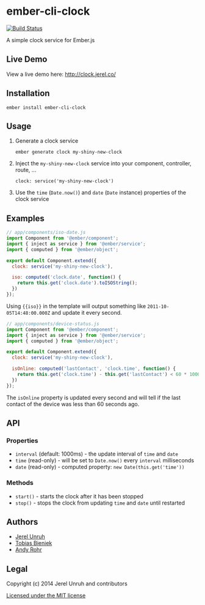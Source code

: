 # ember-cli-clock

[![Build Status](https://travis-ci.org/jerel/ember-cli-clock.svg?branch=master)](https://travis-ci.org/jerel/ember-cli-clock)

A simple clock service for Ember.js


## Live Demo

View a live demo here: <http://clock.jerel.co/>


## Installation

`ember install ember-cli-clock`


## Usage

1. Generate a clock service

   `ember generate clock my-shiny-new-clock`

2. Inject the `my-shiny-new-clock` service into your component, controller,
   route, ...

   `clock: service('my-shiny-new-clock')`

3. Use the `time` (`Date.now()`) and `date` (`Date` instance) properties
   of the clock service 


## Examples

```js
// app/components/iso-date.js
import Component from '@ember/component';
import { inject as service } from '@ember/service';
import { computed } from '@ember/object';

export default Component.extend({
  clock: service('my-shiny-new-clock'),

  iso: computed('clock.date', function() {
    return this.get('clock.date').toISOString();
  })
});
```

Using `{{iso}}` in the template will output something like 
`2011-10-05T14:48:00.000Z` and update it every second.


```js
// app/components/device-status.js
import Component from '@ember/component';
import { inject as service } from '@ember/service';
import { computed } from '@ember/object';

export default Component.extend({
  clock: service('my-shiny-new-clock'),

  isOnline: computed('lastContact', 'clock.time', function() {
    return this.get('clock.time') - this.get('lastContact') < 60 * 1000;
  })
});
```

The `isOnline` property is updated every second and will tell
if the last contact of the device was less than 60 seconds ago.


## API

### Properties

- `interval` (default: 1000ms) - the update interval of `time` and `date`
- `time` (read-only) - will be set to `Date.now()` every `interval` milliseconds
- `date` (read-only) - computed property: `new Date(this.get('time'))`

### Methods

- `start()` - starts the clock after it has been stopped
- `stop()` - stops the clock from updating `time` and `date` until restarted


## Authors

* [Jerel Unruh](http://twitter.com/jerelunruh/)
* [Tobias Bieniek](https://github.com/Turbo87)
* [Andy Rohr](https://github.com/arohr)

## Legal

Copyright (c) 2014 Jerel Unruh and contributors

[Licensed under the MIT license](http://www.opensource.org/licenses/mit-license.php)
